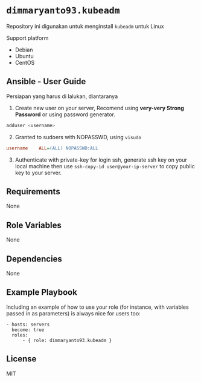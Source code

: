 `dimmaryanto93.kubeadm`
=========

Repository ini digunakan untuk menginstall `kubeadm` untuk Linux

Support platform

- Debian
- Ubuntu
- CentOS


Ansible - User Guide
------------

Persiapan yang harus di lalukan, diantaranya

1. Create new user on your server, Recomend using **very-very Strong Password** or using password generator. 
  ```bash
  adduser <username>
  ```

2. Granted to sudoers with NOPASSWD, using `visudo`
  ```ini
  username    ALL=(ALL) NOPASSWD:ALL
  ```

3. Authenticate with private-key for login ssh, generate ssh key on your local machine then use `ssh-copy-id user@your-ip-server` to copy public key to your server.


Requirements
------------
None

Role Variables
--------------

None

Dependencies
------------

None

Example Playbook
----------------

Including an example of how to use your role (for instance, with variables passed in as parameters) is always nice for users too:

```ansible
- hosts: servers
  become: true
  roles:
      - { role: dimmaryanto93.kubeadm }
```

License
-------

MIT
